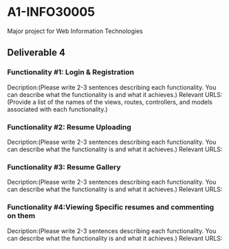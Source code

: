 # A1-INFO30005
Major project for Web Information Technologies

## Deliverable 4 

### Functionality #1: Login & Registration
Decription:(Please write 2-3 sentences describing each functionality. You can describe what the functionality is and what it achieves.)
Relevant URLS:(Provide a list of the names of the views, routes, controllers, and models associated with each functionality.)

### Functionality #2: Resume Uploading
Decription:(Please write 2-3 sentences describing each functionality. You can describe what the functionality is and what it achieves.)
Relevant URLS:

### Functionality #3: Resume Gallery
Decription:(Please write 2-3 sentences describing each functionality. You can describe what the functionality is and what it achieves.)
Relevant URLS:

### Functionality #4:Viewing Specific resumes and commenting on them
Decription:(Please write 2-3 sentences describing each functionality. You can describe what the functionality is and what it achieves.)
Relevant URLS:
